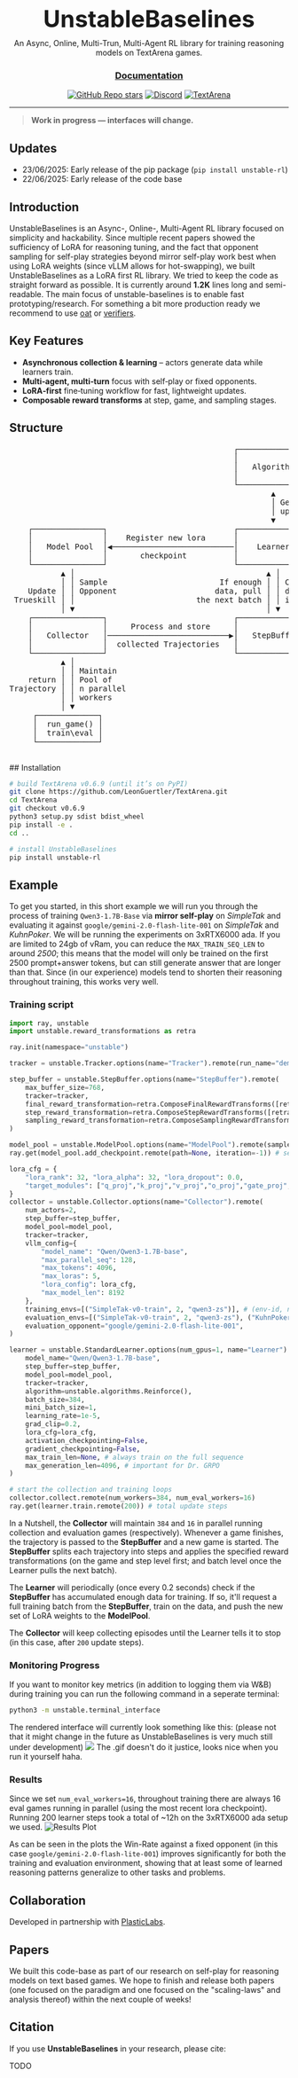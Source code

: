 
<div align="center">

<div style="line-height: 1.0;">
  <h1 style="font-size: 3em; font-weight: bold; margin: 0; border: none; padding: 0;">UnstableBaselines</h1>
</div>



An Async, Online, Multi-Trun, Multi-Agent RL library for training reasoning models on TextArena games.

<h3>

[Documentation](https://github.com/LeonGuertler/UnstableBaselines/blob/main/unstable/documentation.md)

</h3>

[![GitHub Repo stars](https://img.shields.io/github/stars/LeonGuertler/UnstableBaselines)](https://github.com/LeonGuertler/UnstableBaselines/stargazers)
[![Discord](https://img.shields.io/discord/1257951838322561075?color=7289DA&label=Discord)](https://discord.gg/KPacHzK23e)
[![TextArena](https://img.shields.io/badge/TextArena-v0.6.9-181717)](https://github.com/LeonGuertler/TextArena)

</div>

---
> **Work in progress — interfaces will change.**

## Updates
* 23/06/2025: Early release of the pip package (`pip install unstable-rl`)
* 22/06/2025: Early release of the code base


## Introduction
UnstableBaselines is an Async-, Online-, Multi-Agent RL library focused on simplicity and hackability. Since multiple recent papers showed the sufficiency of LoRA for reasoning tuning, and the fact that opponent sampling for self-play strategies beyond mirror self-play work best when using LoRA weights (since vLLM allows for hot-swapping), we built UnstableBaselines as a LoRA first RL library. We tried to keep the code as straight forward as possible. It is currently around **1.2K** lines long and semi-readable. The main focus of unstable-baselines is to enable fast prototyping/research. For something a bit more production ready we recommend to use [oat](https://github.com/sail-sg/oat) or [verifiers](https://github.com/willccbb/verifiers).



## Key Features
* **Asynchronous collection & learning** – actors generate data while learners train.
* **Multi‑agent, multi‑turn** focus with self‑play or fixed opponents.
* **LoRA‑first** fine‑tuning workflow for fast, lightweight updates.
* **Composable reward transforms** at step, game, and sampling stages.


## Structure
<p align="center">

<pre>
                                                ┌───────────────┐
                                                │               │
                                                │   Algorithm   │
                                                │               │
                                                └───────────────┘
                                                        ▲        
                                                        │ Get Loss &
                                                        │ update weights
                                                        ▼
    ┌───────────────┐                           ┌───────────────┐
    │               │    Register new lora      │               │
    │   Model Pool  │◀──────────────────────────│    Learner    │
    │               │       checkpoint          │               │
    └───────────────┘                           └───────────────┘
           ▲ │                                         ▲ │ 
           │ │ Sample                        If enough │ │ Check if enough
    Update │ │ Opponent                     data, pull │ │ data for training
 Trueskill │ │                          the next batch │ │ is available
           │ ▼                                         │ ▼
    ┌───────────────┐                           ┌───────────────┐
    │               │     Process and store     │               │
    │   Collector   │──────────────────────────▶│   StepBuffer  │
    │               │  collected Trajectories   │               │
    └───────────────┘                           └───────────────┘
           ▲ │
           │ │ Maintain
    return │ │ Pool of 
Trajectory │ │ n parallel
           │ │ workers
           │ ▼
     ┌─────────────┐
     │  run_game() │
     │  train\eval │
     └─────────────┘

</pre>

</p>
## Installation

```bash
# build TextArena v0.6.9 (until it’s on PyPI)
git clone https://github.com/LeonGuertler/TextArena.git
cd TextArena
git checkout v0.6.9
python3 setup.py sdist bdist_wheel
pip install -e .
cd ..

# install UnstableBaselines
pip install unstable-rl
```

## Example
To get you started, in this short example we will run you through the process of training `Qwen3-1.7B-Base` via **mirror self-play** on _SimpleTak_ and evaluating it against `google/gemini-2.0-flash-lite-001` on _SimpleTak_ and _KuhnPoker_. We will be running the experiments on 3xRTX6000 ada. If you are limited to 24gb of vRam, you can reduce the `MAX_TRAIN_SEQ_LEN` to around _2500_; this means that the model will only be trained on the first 2500 prompt+answer tokens, but can still generate answer that are longer than that. Since (in our experience) models tend to shorten their reasoning throughout training, this works very well.


### Training script

```python
import ray, unstable
import unstable.reward_transformations as retra

ray.init(namespace="unstable")

tracker = unstable.Tracker.options(name="Tracker").remote(run_name="demo", wandb_project="UB")

step_buffer = unstable.StepBuffer.options(name="StepBuffer").remote(
    max_buffer_size=768, 
    tracker=tracker,
    final_reward_transformation=retra.ComposeFinalRewardTransforms([retra.RoleAdvantageByEnvFormatter()]),
    step_reward_transformation=retra.ComposeStepRewardTransforms([retra.RewardForFormat(1.5), retra.PenaltyForInvalidMove(1.0, -1.0)]),
    sampling_reward_transformation=retra.ComposeSamplingRewardTransforms([retra.NormalizeRewardsByEnv(True)]),
)

model_pool = unstable.ModelPool.options(name="ModelPool").remote(sample_mode="mirror", max_active_lora=3, tracker=tracker)
ray.get(model_pool.add_checkpoint.remote(path=None, iteration=-1)) # set initial checkpoint as no LoRA

lora_cfg = {
    "lora_rank": 32, "lora_alpha": 32, "lora_dropout": 0.0,
    "target_modules": ["q_proj","k_proj","v_proj","o_proj","gate_proj", "up_proj","down_proj"]
}
collector = unstable.Collector.options(name="Collector").remote(
    num_actors=2, 
    step_buffer=step_buffer, 
    model_pool=model_pool, 
    tracker=tracker,
    vllm_config={
        "model_name": "Qwen/Qwen3-1.7B-base", 
        "max_parallel_seq": 128,
        "max_tokens": 4096, 
        "max_loras": 5, 
        "lora_config": lora_cfg, 
        "max_model_len": 8192
    },
    training_envs=[("SimpleTak-v0-train", 2, "qwen3-zs")], # (env-id, num players, prompt template)
    evaluation_envs=[("SimpleTak-v0-train", 2, "qwen3-zs"), ("KuhnPoker-v0-train", 2, "qwen3-zs")],
    evaluation_opponent="google/gemini-2.0-flash-lite-001",
)

learner = unstable.StandardLearner.options(num_gpus=1, name="Learner").remote(
    model_name="Qwen/Qwen3-1.7B-base", 
    step_buffer=step_buffer,
    model_pool=model_pool,
    tracker=tracker,
    algorithm=unstable.algorithms.Reinforce(),
    batch_size=384,
    mini_batch_size=1,
    learning_rate=1e-5,
    grad_clip=0.2,
    lora_cfg=lora_cfg,
    activation_checkpointing=False,
    gradient_checkpointing=False,
    max_train_len=None, # always train on the full sequence
    max_generation_len=4096, # important for Dr. GRPO
)

# start the collection and training loops
collector.collect.remote(num_workers=384, num_eval_workers=16)  
ray.get(learner.train.remote(200)) # total update steps
```
In a Nutshell, the **Collector** will maintain `384` and `16` in parallel running collection and evaluation games (respectively). Whenever a game finishes, the trajectory is passed to the **StepBuffer** and a new game is started. The **StepBuffer** splits each trajectory into steps and applies the specified reward transformations (on the game and step level first; and batch level once the Learner pulls the next batch).

The **Learner** will periodically (once every 0.2 seconds) check if the **StepBuffer** has accumulated enough data for training. If so, it'll request a full training batch from the **StepBuffer**, train on the data, and push the new set of LoRA weights to the **ModelPool**.

The **Collector** will keep collecting episodes until the Learner tells it to stop (in this case, after `200` update steps).


### Monitoring Progress
If you want to monitor key metrics (in addition to logging them via W&B) during training you can run the following command in a seperate terminal:
```bash
python3 -m unstable.terminal_interface
```
The rendered interface will currently look something like this: (please not that it might change in the future as UnstableBaselines is very much still under development)
![](https://github.com/LeonGuertler/UnstableBaselines/blob/main/_docs/terminal_interface.gif)
The .gif doesn't do it justice, looks nice when you run it yourself haha.

### Results
Since we set `num_eval_workers=16`, throughout training there are always 16 eval games running in parallel (using the most recent lora checkpoint). Running 200 learner steps took a total of ~12h on the 3xRTX6000 ada setup we used.
<picture>
  <source media="(prefers-color-scheme: dark)" srcset="https://github.com/LeonGuertler/UnstableBaselines/blob/main/_docs/results_plot_dark.png">
  <source media="(prefers-color-scheme: light)" srcset="https://github.com/LeonGuertler/UnstableBaselines/blob/main/_docs/results_plot_light.png">
  <img src="https://github.com/LeonGuertler/UnstableBaselines/blob/main/_docs/results_plot_light.png" alt="Results Plot">
</picture>

As can be seen in the plots the Win-Rate against a fixed opponent (in this case `google/gemini-2.0-flash-lite-001`) improves significantly for both the training and evaluation environment, showing that at least some of learned reasoning patterns generalize to other tasks and problems.



## Collaboration
Developed in partnership with [PlasticLabs](https://plasticlabs.ai/).


## Papers
We built this code-base as part of our research on self-play for reasoning models on text based games. We hope to finish and release both papers (one focused on the paradigm and one focused on the "scaling-laws" and analysis thereof) within the next couple of weeks!


## Citation

If you use **UnstableBaselines** in your research, please cite:

TODO
<!-- [![DOI](https://zenodo.org/badge/DOI/10.5281/zenodo.1234567.svg)](https://doi.org/10.5281/zenodo.1234567) -->

